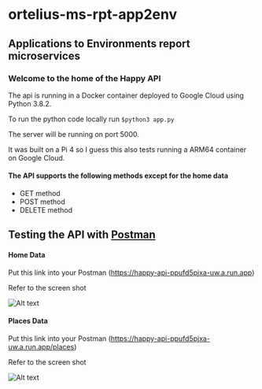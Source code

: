 # ortelius-ms-rpt-app2env
## Applications to Environments report microservices
### Welcome to the home of the Happy API

The api is running in a Docker container deployed to Google Cloud using Python 3.8.2.

To run the python code locally run 
```$python3 app.py``` 

The server will be running on port 5000.

It was built on a Pi 4 so I guess this also tests running a ARM64 container on Google Cloud.

#### The API supports the following methods except for the home data
* GET method
* POST method
* DELETE method

## Testing the API with [Postman](https://www.postman.com/downloads/)

#### Home Data
Put this link into your Postman (https://happy-api-ppufd5pjxa-uw.a.run.app)


Refer to the screen shot




![Alt text](/../master/images/postman-home.jpg?raw=true "ET phone home...")

#### Places Data
Put this link into your Postman (https://happy-api-ppufd5pjxa-uw.a.run.app/places)


Refer to the screen shot




![Alt text](/../master/images/postman-places.jpg?raw=true "ET where do you want to go...")